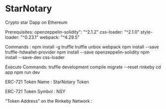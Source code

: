 # StarNotary
Crypto star Dapp on Ethereum

Prerequisites:
openzeppelin-solidity": "^2.1.2"
css-loader: "^2.1.0"
style-loader: "^0.23.1"
webpack: "^4.29.5"

Commands :
npm install -g truffle
truffle unbox webpack
npm install --save truffle-hdwallet-provider
npm install --save openzeppelin-solidity
npm install --save-dev css-loader

Execute Commands:
truffle development
compile
migrate --reset rinkeby
cd app
npm run dev

ERC-721 Token Name : StarNotary Token 

ERC-721 Token Symbol : NSY

“Token Address” on the Rinkeby Network : 
